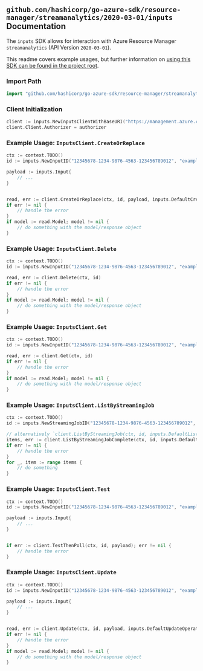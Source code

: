 
## `github.com/hashicorp/go-azure-sdk/resource-manager/streamanalytics/2020-03-01/inputs` Documentation

The `inputs` SDK allows for interaction with Azure Resource Manager `streamanalytics` (API Version `2020-03-01`).

This readme covers example usages, but further information on [using this SDK can be found in the project root](https://github.com/hashicorp/go-azure-sdk/tree/main/docs).

### Import Path

```go
import "github.com/hashicorp/go-azure-sdk/resource-manager/streamanalytics/2020-03-01/inputs"
```


### Client Initialization

```go
client := inputs.NewInputsClientWithBaseURI("https://management.azure.com")
client.Client.Authorizer = authorizer
```


### Example Usage: `InputsClient.CreateOrReplace`

```go
ctx := context.TODO()
id := inputs.NewInputID("12345678-1234-9876-4563-123456789012", "example-resource-group", "streamingJobName", "inputName")

payload := inputs.Input{
	// ...
}


read, err := client.CreateOrReplace(ctx, id, payload, inputs.DefaultCreateOrReplaceOperationOptions())
if err != nil {
	// handle the error
}
if model := read.Model; model != nil {
	// do something with the model/response object
}
```


### Example Usage: `InputsClient.Delete`

```go
ctx := context.TODO()
id := inputs.NewInputID("12345678-1234-9876-4563-123456789012", "example-resource-group", "streamingJobName", "inputName")

read, err := client.Delete(ctx, id)
if err != nil {
	// handle the error
}
if model := read.Model; model != nil {
	// do something with the model/response object
}
```


### Example Usage: `InputsClient.Get`

```go
ctx := context.TODO()
id := inputs.NewInputID("12345678-1234-9876-4563-123456789012", "example-resource-group", "streamingJobName", "inputName")

read, err := client.Get(ctx, id)
if err != nil {
	// handle the error
}
if model := read.Model; model != nil {
	// do something with the model/response object
}
```


### Example Usage: `InputsClient.ListByStreamingJob`

```go
ctx := context.TODO()
id := inputs.NewStreamingJobID("12345678-1234-9876-4563-123456789012", "example-resource-group", "streamingJobName")

// alternatively `client.ListByStreamingJob(ctx, id, inputs.DefaultListByStreamingJobOperationOptions())` can be used to do batched pagination
items, err := client.ListByStreamingJobComplete(ctx, id, inputs.DefaultListByStreamingJobOperationOptions())
if err != nil {
	// handle the error
}
for _, item := range items {
	// do something
}
```


### Example Usage: `InputsClient.Test`

```go
ctx := context.TODO()
id := inputs.NewInputID("12345678-1234-9876-4563-123456789012", "example-resource-group", "streamingJobName", "inputName")

payload := inputs.Input{
	// ...
}


if err := client.TestThenPoll(ctx, id, payload); err != nil {
	// handle the error
}
```


### Example Usage: `InputsClient.Update`

```go
ctx := context.TODO()
id := inputs.NewInputID("12345678-1234-9876-4563-123456789012", "example-resource-group", "streamingJobName", "inputName")

payload := inputs.Input{
	// ...
}


read, err := client.Update(ctx, id, payload, inputs.DefaultUpdateOperationOptions())
if err != nil {
	// handle the error
}
if model := read.Model; model != nil {
	// do something with the model/response object
}
```
